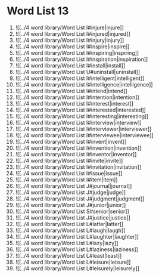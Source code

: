 # Word List 13

1. ![[../4 word library/Word List I#injure|injure]]
  1. ![[../4 word library/Word List I#injured|injured]]
  2. ![[../4 word library/Word List I#injury|injury]]
2. ![[../4 word library/Word List I#inspire|inspire]]
  1. ![[../4 word library/Word List I#inspiring|inspiring]]
  2. ![[../4 word library/Word List I#inspiration|inspiration]]
3. ![[../4 word library/Word List I#install|install]]
  4. ![[../4 word library/Word List U#uninstall|uninstall]]
4. ![[../4 word library/Word List I#intelligent|intelligent]]
  1. ![[../4 word library/Word List I#intelligence|intelligence]]
5. ![[../4 word library/Word List I#intend|intend]]
  1. ![[../4 word library/Word List I#intention|intention]]
6. ![[../4 word library/Word List I#interest|interest]]
  1. ![[../4 word library/Word List I#interested|interested]]
  2. ![[../4 word library/Word List I#interesting|interesting]]
7. ![[../4 word library/Word List I#interview|interview]]
  1. ![[../4 word library/Word List I#interviewer|interviewer]]
  2. ![[../4 word library/Word List I#interviewee|interviewee]]
8. ![[../4 word library/Word List I#invent|invent]]
  1. ![[../4 word library/Word List I#invention|invention]]
  2. ![[../4 word library/Word List I#inventor|inventor]]
9. ![[../4 word library/Word List I#invite|invite]]
  1. ![[../4 word library/Word List I#invitation|invitation]]
10. ![[../4 word library/Word List I#issue|issue]]
11. ![[../4 word library/Word List I#item|item]]
12. ![[../4 word library/Word List J#journal|journal]]
13. ![[../4 word library/Word List J#judge|judge]]
  1. ![[../4 word library/Word List J#judgment|judgment]]
14. ![[../4 word library/Word List J#junior|junior]]
  1. ![[../4 word library/Word List S#senior|senior]]
15. ![[../4 word library/Word List J#justice|justice]]
16. ![[../4 word library/Word List L#latter|latter]]
17. ![[../4 word library/Word List L#laugh|laugh]]
  1. ![[../4 word library/Word List L#laughter|laughter]]
18. ![[../4 word library/Word List L#lazy|lazy]]
  1. ![[../4 word library/Word List L#laziness|laziness]]
19. ![[../4 word library/Word List L#least|least]]
20. ![[../4 word library/Word List L#leisure|leisure]]
  1. ![[../4 word library/Word List L#leisurely|leisurely]]